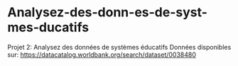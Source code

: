 # Analysez-des-donn-es-de-syst-mes-ducatifs
Projet 2: Analysez des données de systèmes éducatifs
Données disponibles sur: https://datacatalog.worldbank.org/search/dataset/0038480
